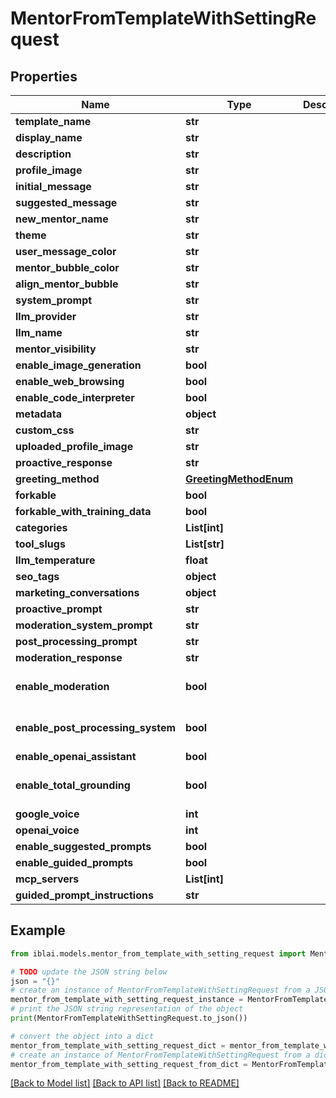 # MentorFromTemplateWithSettingRequest


## Properties

Name | Type | Description | Notes
------------ | ------------- | ------------- | -------------
**template_name** | **str** |  | 
**display_name** | **str** |  | [optional] 
**description** | **str** |  | [optional] 
**profile_image** | **str** |  | [optional] 
**initial_message** | **str** |  | [optional] 
**suggested_message** | **str** |  | [optional] 
**new_mentor_name** | **str** |  | 
**theme** | **str** |  | [optional] 
**user_message_color** | **str** |  | [optional] 
**mentor_bubble_color** | **str** |  | [optional] 
**align_mentor_bubble** | **str** |  | [optional] 
**system_prompt** | **str** |  | [optional] 
**llm_provider** | **str** |  | [optional] 
**llm_name** | **str** |  | [optional] 
**mentor_visibility** | **str** |  | [optional] 
**enable_image_generation** | **bool** |  | [optional] 
**enable_web_browsing** | **bool** |  | [optional] 
**enable_code_interpreter** | **bool** |  | [optional] 
**metadata** | **object** |  | [optional] 
**custom_css** | **str** |  | [optional] 
**uploaded_profile_image** | **str** |  | [optional] 
**proactive_response** | **str** |  | [optional] 
**greeting_method** | [**GreetingMethodEnum**](GreetingMethodEnum.md) |  | [optional] 
**forkable** | **bool** |  | [optional] 
**forkable_with_training_data** | **bool** |  | [optional] 
**categories** | **List[int]** |  | [optional] 
**tool_slugs** | **List[str]** |  | [optional] 
**llm_temperature** | **float** |  | [optional] 
**seo_tags** | **object** |  | [optional] 
**marketing_conversations** | **object** |  | [optional] 
**proactive_prompt** | **str** |  | [optional] 
**moderation_system_prompt** | **str** |  | [optional] 
**post_processing_prompt** | **str** |  | [optional] 
**moderation_response** | **str** |  | [optional] 
**enable_moderation** | **bool** |  | [optional] [default to False]
**enable_post_processing_system** | **bool** |  | [optional] [default to False]
**enable_openai_assistant** | **bool** |  | [optional] 
**enable_total_grounding** | **bool** |  | [optional] [default to False]
**google_voice** | **int** |  | [optional] 
**openai_voice** | **int** |  | [optional] 
**enable_suggested_prompts** | **bool** |  | [optional] 
**enable_guided_prompts** | **bool** |  | [optional] 
**mcp_servers** | **List[int]** |  | [optional] 
**guided_prompt_instructions** | **str** |  | [optional] 

## Example

```python
from iblai.models.mentor_from_template_with_setting_request import MentorFromTemplateWithSettingRequest

# TODO update the JSON string below
json = "{}"
# create an instance of MentorFromTemplateWithSettingRequest from a JSON string
mentor_from_template_with_setting_request_instance = MentorFromTemplateWithSettingRequest.from_json(json)
# print the JSON string representation of the object
print(MentorFromTemplateWithSettingRequest.to_json())

# convert the object into a dict
mentor_from_template_with_setting_request_dict = mentor_from_template_with_setting_request_instance.to_dict()
# create an instance of MentorFromTemplateWithSettingRequest from a dict
mentor_from_template_with_setting_request_from_dict = MentorFromTemplateWithSettingRequest.from_dict(mentor_from_template_with_setting_request_dict)
```
[[Back to Model list]](../README.md#documentation-for-models) [[Back to API list]](../README.md#documentation-for-api-endpoints) [[Back to README]](../README.md)


